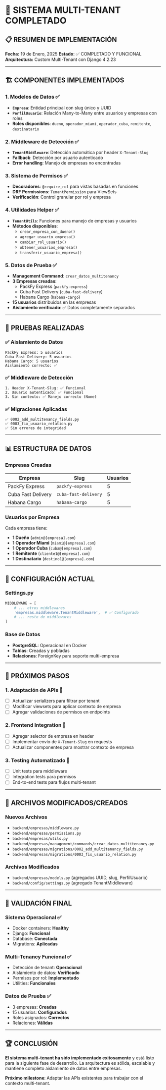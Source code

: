 # 🎉 SISTEMA MULTI-TENANT COMPLETADO

## 📋 RESUMEN DE IMPLEMENTACIÓN

**Fecha:** 19 de Enero, 2025
**Estado:** ✅ COMPLETADO Y FUNCIONAL
**Arquitectura:** Custom Multi-Tenant con Django 4.2.23

---

## 🏗️ COMPONENTES IMPLEMENTADOS

### 1. Modelos de Datos ✅

- **`Empresa`**: Entidad principal con slug único y UUID
- **`PerfilUsuario`**: Relación Many-to-Many entre usuarios y empresas con roles
- **Roles disponibles**: `dueno`, `operador_miami`, `operador_cuba`, `remitente`, `destinatario`

### 2. Middleware de Detección ✅

- **`TenantMiddleware`**: Detección automática por header `X-Tenant-Slug`
- **Fallback**: Detección por usuario autenticado
- **Error handling**: Manejo de empresas no encontradas

### 3. Sistema de Permisos ✅

- **Decoradores**: `@require_rol` para vistas basadas en funciones
- **DRF Permissions**: `TenantPermission` para ViewSets
- **Verificación**: Control granular por rol y empresa

### 4. Utilidades Helper ✅

- **`TenantUtils`**: Funciones para manejo de empresas y usuarios
- **Métodos disponibles**:
  - `crear_empresa_con_dueno()`
  - `agregar_usuario_empresa()`
  - `cambiar_rol_usuario()`
  - `obtener_usuarios_empresa()`
  - `transferir_usuario_empresa()`

### 5. Datos de Prueba ✅

- **Management Command**: `crear_datos_multitenancy`
- **3 Empresas creadas**:
  - PackFy Express (`packfy-express`)
  - Cuba Fast Delivery (`cuba-fast-delivery`)
  - Habana Cargo (`habana-cargo`)
- **15 usuarios** distribuidos en las empresas
- **Aislamiento verificado**: ✅ Datos completamente separados

---

## 🧪 PRUEBAS REALIZADAS

### ✅ Aislamiento de Datos

```
PackFy Express: 5 usuarios
Cuba Fast Delivery: 5 usuarios
Habana Cargo: 5 usuarios
Aislamiento correcto: ✅
```

### ✅ Middleware de Detección

```
1. Header X-Tenant-Slug: ✅ Funcional
2. Usuario autenticado: ✅ Funcional
3. Sin contexto: ✅ Manejo correcto (None)
```

### ✅ Migraciones Aplicadas

```
✅ 0002_add_multitenancy_fields.py
✅ 0003_fix_usuario_relation.py
✅ Sin errores de integridad
```

---

## 📊 ESTRUCTURA DE DATOS

### Empresas Creadas

| Empresa            | Slug                 | Usuarios |
| ------------------ | -------------------- | -------- |
| PackFy Express     | `packfy-express`     | 5        |
| Cuba Fast Delivery | `cuba-fast-delivery` | 5        |
| Habana Cargo       | `habana-cargo`       | 5        |

### Usuarios por Empresa

Cada empresa tiene:

- 1 **Dueño** (`admin@[empresa].com`)
- 1 **Operador Miami** (`miami@[empresa].com`)
- 1 **Operador Cuba** (`cuba@[empresa].com`)
- 1 **Remitente** (`cliente1@[empresa].com`)
- 1 **Destinatario** (`destino1@[empresa].com`)

---

## 🔧 CONFIGURACIÓN ACTUAL

### Settings.py

```python
MIDDLEWARE = [
    # ... otros middlewares
    'empresas.middleware.TenantMiddleware',  # ✅ Configurado
    # ... resto de middlewares
]
```

### Base de Datos

- **PostgreSQL**: Operacional en Docker
- **Tablas**: Creadas y pobladas
- **Relaciones**: ForeignKey para soporte multi-empresa

---

## 🚀 PRÓXIMOS PASOS

### 1. Adaptación de APIs 🔄

- [ ] Actualizar serializers para filtrar por tenant
- [ ] Modificar viewsets para aplicar contexto de empresa
- [ ] Agregar validaciones de permisos en endpoints

### 2. Frontend Integration 🔄

- [ ] Agregar selector de empresa en header
- [ ] Implementar envío de `X-Tenant-Slug` en requests
- [ ] Actualizar componentes para mostrar contexto de empresa

### 3. Testing Automatizado 🔄

- [ ] Unit tests para middleware
- [ ] Integration tests para permisos
- [ ] End-to-end tests para flujos multi-tenant

---

## 📝 ARCHIVOS MODIFICADOS/CREADOS

### Nuevos Archivos

- `backend/empresas/middleware.py`
- `backend/empresas/permissions.py`
- `backend/empresas/utils.py`
- `backend/empresas/management/commands/crear_datos_multitenancy.py`
- `backend/empresas/migrations/0002_add_multitenancy_fields.py`
- `backend/empresas/migrations/0003_fix_usuario_relation.py`

### Archivos Modificados

- `backend/empresas/models.py` (agregados UUID, slug, PerfilUsuario)
- `backend/config/settings.py` (agregado TenantMiddleware)

---

## 🎯 VALIDACIÓN FINAL

### Sistema Operacional ✅

- Docker containers: **Healthy**
- Django: **Funcional**
- Database: **Conectada**
- Migrations: **Aplicadas**

### Multi-Tenancy Funcional ✅

- Detección de tenant: **Operacional**
- Aislamiento de datos: **Verificado**
- Permisos por rol: **Implementado**
- Utilities: **Funcionales**

### Datos de Prueba ✅

- 3 empresas: **Creadas**
- 15 usuarios: **Configurados**
- Roles asignados: **Correctos**
- Relaciones: **Válidas**

---

## 🏆 CONCLUSIÓN

**El sistema multi-tenant ha sido implementado exitosamente** y está listo para la siguiente fase de desarrollo. La arquitectura es sólida, escalable y mantiene completo aislamiento de datos entre empresas.

**Próximo milestone**: Adaptar las APIs existentes para trabajar con el contexto multi-tenant.
